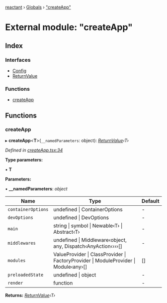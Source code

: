 [reactant](../README.md) › [Globals](../globals.md) › ["createApp"](_createapp_.md)

# External module: "createApp"

## Index

### Interfaces

* [Config](../interfaces/_createapp_.config.md)
* [ReturnValue](../interfaces/_createapp_.returnvalue.md)

### Functions

* [createApp](_createapp_.md#createapp)

## Functions

###  createApp

▸ **createApp**<**T**>(`__namedParameters`: object): *[ReturnValue](../interfaces/_createapp_.returnvalue.md)‹T›*

*Defined in [createApp.tsx:34](https://github.com/unadlib/reactant/blob/ecdc150/packages/reactant/src/createApp.tsx#L34)*

**Type parameters:**

▪ **T**

**Parameters:**

▪ **__namedParameters**: *object*

Name | Type | Default |
------ | ------ | ------ |
`containerOptions` | undefined &#124; ContainerOptions | - |
`devOptions` | undefined &#124; DevOptions | - |
`main` | string &#124; symbol &#124; Newable‹T› &#124; Abstract‹T› | - |
`middlewares` | undefined &#124; Middleware‹object, any, Dispatch‹AnyAction‹›››[] | - |
`modules` | ValueProvider &#124; ClassProvider &#124; FactoryProvider &#124; ModuleProvider &#124; Module‹any›[] | [] |
`preloadedState` | undefined &#124; object | - |
`render` | function | - |

**Returns:** *[ReturnValue](../interfaces/_createapp_.returnvalue.md)‹T›*
